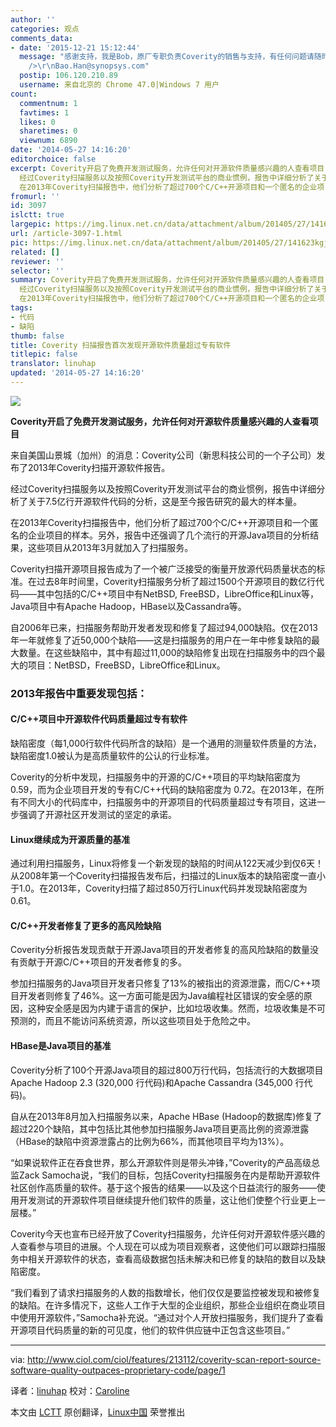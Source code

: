 ```yaml
---
author: ''
categories: 观点
comments_data:
- date: '2015-12-21 15:12:44'
  message: "感谢支持，我是Bob，原厂专职负责Coverity的销售与支持，有任何问题请随时联系。也欢迎大家免费试用Coverity。<br />\r\n我的联系方式：13311307163<br
    />\r\nBao.Han@synopsys.com"
  postip: 106.120.210.89
  username: 来自北京的 Chrome 47.0|Windows 7 用户
count:
  commentnum: 1
  favtimes: 1
  likes: 0
  sharetimes: 0
  viewnum: 6890
date: '2014-05-27 14:16:20'
editorchoice: false
excerpt: Coverity开启了免费开发测试服务，允许任何对开源软件质量感兴趣的人查看项目 来自美国山景城（加州）的消息：Coverity公司（新思科技公司的一个子公司）发布了2013年Coverity扫描开源软件报告。
  经过Coverity扫描服务以及按照Coverity开发测试平台的商业惯例，报告中详细分析了关于7.5亿行开源软件代码的分析，这是至今报告研究的最大的样本量。
  在2013年Coverity扫描报告中，他们分析了超过700个C/C++开源项目和一个匿名的企业项目的样本。另外，报告中还强调了几个流行的开源Java项目的分析结果，这些项目从2013年3月就加入了扫描服务
fromurl: ''
id: 3097
islctt: true
largepic: https://img.linux.net.cn/data/attachment/album/201405/27/141623kgjsgeng6rch7hxf.jpg
url: /article-3097-1.html
pic: https://img.linux.net.cn/data/attachment/album/201405/27/141623kgjsgeng6rch7hxf.jpg.thumb.jpg
related: []
reviewer: ''
selector: ''
summary: Coverity开启了免费开发测试服务，允许任何对开源软件质量感兴趣的人查看项目 来自美国山景城（加州）的消息：Coverity公司（新思科技公司的一个子公司）发布了2013年Coverity扫描开源软件报告。
  经过Coverity扫描服务以及按照Coverity开发测试平台的商业惯例，报告中详细分析了关于7.5亿行开源软件代码的分析，这是至今报告研究的最大的样本量。
  在2013年Coverity扫描报告中，他们分析了超过700个C/C++开源项目和一个匿名的企业项目的样本。另外，报告中还强调了几个流行的开源Java项目的分析结果，这些项目从2013年3月就加入了扫描服务
tags:
- 代码
- 缺陷
thumb: false
title: Coverity 扫描报告首次发现开源软件质量超过专有软件
titlepic: false
translator: linuhap
updated: '2014-05-27 14:16:20'
---
```


![](/data/attachment/album/201405/27/141623kgjsgeng6rch7hxf.jpg)


**Coverity开启了免费开发测试服务，允许任何对开源软件质量感兴趣的人查看项目**


来自美国山景城（加州）的消息：Coverity公司（新思科技公司的一个子公司）发布了2013年Coverity扫描开源软件报告。


经过Coverity扫描服务以及按照Coverity开发测试平台的商业惯例，报告中详细分析了关于7.5亿行开源软件代码的分析，这是至今报告研究的最大的样本量。


在2013年Coverity扫描报告中，他们分析了超过700个C/C++开源项目和一个匿名的企业项目的样本。另外，报告中还强调了几个流行的开源Java项目的分析结果，这些项目从2013年3月就加入了扫描服务。


Coverity扫描开源项目报告成为了一个被广泛接受的衡量开放源代码质量状态的标准。在过去8年时间里，Coverity扫描服务分析了超过1500个开源项目的数亿行代码——其中包括的C/C++项目中有NetBSD, FreeBSD，LibreOffice和Linux等，Java项目中有Apache Hadoop，HBase以及Cassandra等。


自2006年已来，扫描服务帮助开发者发现和修复了超过94,000缺陷。仅在2013年一年就修复了近50,000个缺陷——这是扫描服务的用户在一年中修复缺陷的最大数量。在这些缺陷中，其中有超过11,000的缺陷修复出现在扫描服务中的四个最大的项目：NetBSD，FreeBSD，LibreOffice和Linux。


### 2013年报告中重要发现包括：


#### C/C++项目中开源软件代码质量超过专有软件


缺陷密度（每1,000行软件代码所含的缺陷）是一个通用的测量软件质量的方法，缺陷密度1.0被认为是高质量软件的公认的行业标准。


Coverity的分析中发现，扫描服务中的开源的C/C++项目的平均缺陷密度为 0.59，而为企业项目开发的专有C/C++代码的缺陷密度为 0.72。在2013年，在所有不同大小的代码库中，扫描服务中的开源项目的代码质量超过专有项目，这进一步强调了开源社区开发测试的坚定的承诺。


#### Linux继续成为开源质量的基准


通过利用扫描服务，Linux将修复一个新发现的缺陷的时间从122天减少到仅6天！从2008年第一个Coverity扫描报告发布后，扫描过的Linux版本的缺陷密度一直小于1.0。在2013年，Coverity扫描了超过850万行Linux代码并发现缺陷密度为 0.61。


#### C/C++开发者修复了更多的高风险缺陷


Coverity分析报告发现贡献于开源Java项目的开发者修复的高风险缺陷的数量没有贡献于开源C/C++项目的开发者修复的多。


参加扫描服务的Java项目开发者只修复了13%的被指出的资源泄露，而C/C++项目开发者则修复了46%。这一方面可能是因为Java编程社区错误的安全感的原因，这种安全感是因为内建于语言的保护，比如垃圾收集。然而，垃圾收集是不可预测的，而且不能访问系统资源，所以这些项目处于危险之中。


#### HBase是Java项目的基准


Coverity分析了100个开源Java项目的超过800万行代码，包括流行的大数据项目Apache Hadoop 2.3 (320,000 行代码)和Apache Cassandra (345,000 行代码)。


自从在2013年8月加入扫描服务以来，Apache HBase (Hadoop的数据库)修复了超过220个缺陷，其中包括比其他参加扫描服务Java项目更高比例的资源泄露（HBase的缺陷中资源泄露占的比例为66%，而其他项目平均为13%）。


“如果说软件正在吞食世界，那么开源软件则是带头冲锋，”Coverity的产品高级总监Zack Samocha说，“我们的目标，包括Coverity扫描服务在内是帮助开源软件社区创作高质量的软件。基于这个报告的结果——以及这个日益流行的服务——使用开发测试的开源软件项目继续提升他们软件的质量，这让他们使整个行业更上一层楼。”


Coverity今天也宣布已经开放了Coverity扫描服务，允许任何对开源软件感兴趣的人查看参与项目的进展。个人现在可以成为项目观察者，这使他们可以跟踪扫描服务中相关开源软件的状态，查看高级数据包括未解决和已修复的缺陷的数目以及缺陷密度。


“我们看到了请求扫描服务的人数的指数增长，他们仅仅是要监控被发现和被修复的缺陷。在许多情况下，这些人工作于大型的企业组织，那些企业组织在商业项目中使用开源软件，”Samocha补充说。“通过对个人开放扫描服务，我们提升了查看开源项目代码质量的新的可见度，他们的软件供应链中正包含这些项目。”




---


via: <http://www.ciol.com/ciol/features/213112/coverity-scan-report-source-software-quality-outpaces-proprietary-code/page/1>


译者：[linuhap](https://github.com/linuhap) 校对：[Caroline](https://github.com/carolinewuyan)


本文由 [LCTT](https://github.com/LCTT/TranslateProject) 原创翻译，[Linux中国](http://linux.cn/) 荣誉推出